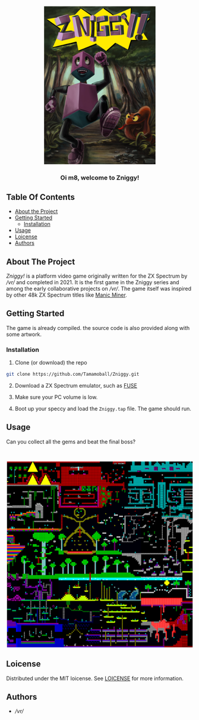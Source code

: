 <br/>
<p align="center">
  <a href="https://github.com/Tamamoball/Zniggy">
    <img src="images/zniggy dark.jpg" alt="Znig" width="300" height="">
  </a>

  <h3 align="center">Oi m8, welcome to Zniggy!</h3>

</p>



## Table Of Contents

* [About the Project](#about-the-project)
* [Getting Started](#getting-started)
  * [Installation](#installation)
* [Usage](#usage)
* [Loicense](#loicense)
* [Authors](#authors)

## About The Project


*Zniggy!* is a platform video game originally written for the ZX Spectrum by */vr/* and completed in 2021. It is the first game in the Zniggy series and among the early collaborative projects on */vr/*. The game itself was inspired by other 48k ZX Spectrum titles like [Manic Miner](https://en.wikipedia.org/wiki/Manic_Miner).

## Getting Started

The game is already compiled. the source code is also provided along with some artwork.

### Installation

1. Clone (or download) the repo

```sh
git clone https://github.com/Tamamoball/Zniggy.git
```

2. Download a ZX Spectrum emulator, such as [FUSE](https://emulation.gametechwiki.com/index.php/FUSE)

3. Make sure your PC volume is low.

3. Boot up your speccy and load the ```Zniggy.tap``` file. The game should run.


## Usage

Can you collect all the gems and beat the final boss?


<br/>
<p align="center">
  <a href="https://github.com/Tamamoball/Zniggy">
    <img src="images/zniggy rooms.png" alt="Znig" width="500" height="">
  </a>

</p>


## Loicense

Distributed under the MIT loicense. See [LOICENSE](https://github.com/Tamamoball/Zniggy/blob/master/LOICENSE) for more information.

## Authors

* */vr/*
